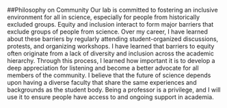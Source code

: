 ##Philosophy on Community
Our lab is committed to fostering an inclusive environment for all in science, especially for people from historically excluded groups.  Equity and inclusion interact to form major barriers that exclude groups of people from science.  Over my career, I have learned about these barriers by regularly attending student-organized discussions, protests, and organizing workshops. I have learned that barriers to equity often originate from a lack of diversity and inclusion across the academic hierarchy. Through this process, I learned how important it is to develop a deep appreciation for listening and become a better advocate for all members of the community. I believe that the future of science depends upon having a diverse faculty that share the same experiences and backgrounds as the student body. Being a professor is a privilege, and I will use it to ensure people have access to and ongoing support in academia.
